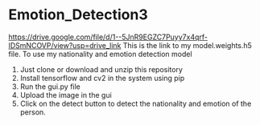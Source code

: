# Emotion_Detection3

https://drive.google.com/file/d/1--5JnR9EGZC7Puyy7x4qrf-IDSmNCOVP/view?usp=drive_link This is the link to my model.weights.h5 file.
To use my nationality and emotion detection model
1. Just clone or download and unzip this repository
2. Install tensorflow and cv2 in the system using pip
3. Run the gui.py file
4. Upload the image in the gui
5. Click on the detect button to detect the nationality and emotion of the person. 

